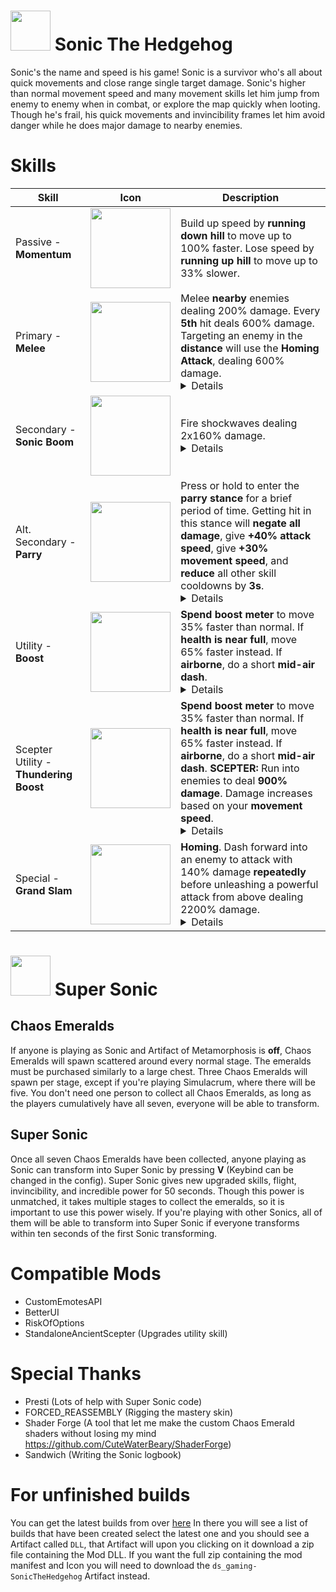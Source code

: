 # <img src="https://github.com/DS-GAMING-SE/Sonic/blob/master/SonicUnityProject/Assets/SonicAssets/Icons/texSonicIcon.png?raw=true" width="64"> Sonic The Hedgehog

Sonic's the name and speed is his game! Sonic is a survivor who's all about quick movements and close range single target damage. Sonic's higher than normal movement speed and many movement skills let him jump from enemy to enemy when in combat, or explore the map quickly when looting. Though he's frail, his quick movements and invincibility frames let him avoid danger while he does major damage to nearby enemies.

# Skills

| Skill | Icon | Description |
| ---- | -------- | ---- |
| Passive - **Momentum** | <img src="https://github.com/DS-GAMING-SE/Sonic/blob/master/SonicUnityProject/Assets/SonicAssets/Icons/texMomentumIcon.png?raw=true" width="128"> | Build up speed by **running down hill** to move up to 100% faster. Lose speed by **running up hill** to move up to 33% slower. |
| Primary - **Melee** | <img src="https://github.com/DS-GAMING-SE/Sonic/blob/master/SonicUnityProject/Assets/SonicAssets/Icons/texMeleeIcon.png?raw=true" width="128"> | Melee **nearby** enemies dealing 200% damage. Every **5th** hit deals 600% damage. Targeting an enemy in the **distance** will use the **Homing Attack**, dealing 600% damage. <details>5-hit melee combo. Looking at an enemy that's out of melee range but within a certain distance will use the homing attack, quickly bringing you to the enemy and dealing damage on contact. The speed and max distance of the homing attack scales with movement speed. While approaching an enemy with the homing attack, you get 100 armor.</details>  |
| Secondary - **Sonic Boom**  | <img src="https://github.com/DS-GAMING-SE/Sonic/blob/master/SonicUnityProject/Assets/SonicAssets/Icons/texSonicBoomIcon.png?raw=true" width="128"> |Fire shockwaves dealing 2x160% damage. <details>Fire 2 small projectiles straight forward that create a small explosion on impact. Start with 3 charges by default. All charges come back at once after a 5 second cooldown.</details>  |
| Alt. Secondary - **Parry**  | <img src="https://github.com/DS-GAMING-SE/Sonic/blob/master/SonicUnityProject/Assets/SonicAssets/Icons/texParryIcon.png?raw=true" width="128"> |Press or hold to enter the **parry stance** for a brief period of time. Getting hit in this stance will **negate all damage**, give **+40% attack speed**, give **+30% movement speed**, and **reduce** all other skill cooldowns by **3s**. <details>You are able to parry from the frame you start the move and until the parry is released. The maximum duration you can hold the parry before releasing is 1 second. You cannot parry some types of damage, including but not limited to blood shrines, void explosions, DOT effects like bleed, or fall damage (though the move does negate fall damage by slowing you down). 3 second cooldown. This skill's cooldown is not reduced from successfully parrying.</details>  |
| Utility - **Boost** | <img src="https://github.com/DS-GAMING-SE/Sonic/blob/master/SonicUnityProject/Assets/SonicAssets/Icons/texBoostIcon.png?raw=true" width="128"> | **Spend boost meter** to move 35% faster than normal. If **health is near full**, move 65% faster instead. If **airborne**, do a short **mid-air dash**.<details>While boosting, your movement speed is increased by 35% and you are given 50 armor. If your health is above 90%, you will power boost, increasing speed by 65%. Activating boost gives invincibility for a brief moment. Boosting will drain your boost meter. If the boost meter runs out, you will be unable to boost again until the meter is recharged. The boost meter recharges overtime when not boosting. % based cooldown reduction, such as Alien Head or Brainstalks, will reduce the speed at which the boost meter is drained and increase the speed it comes back. Flat cooldown reduction, such as Purity, will increase the max capacity of the boost meter. By default, you can use boost as a mid-air dash once before having to touch the ground. Any additional utility stocks, such as those from Hardlight Afterburner, will let you use the mid-air dash more times before having to touch the ground.</details> |
| Scepter Utility - **Thundering Boost** | <img src="https://github.com/DS-GAMING-SE/Sonic/blob/master/SonicUnityProject/Assets/SonicAssets/Icons/texScepterBoostIcon.png?raw=true" width="128"> | **Spend boost meter** to move 35% faster than normal. If **health is near full**, move 65% faster instead. If **airborne**, do a short **mid-air dash**. **SCEPTER:** Run into enemies to deal **900% damage**. Damage increases based on your **movement speed**. <details>Functions the same as normal boost aside from the extra damage. The damage deals 900% assuming default movement speed Sonic with power boost.</details> |
| Special - **Grand Slam** | <img src="https://github.com/DS-GAMING-SE/Sonic/blob/master/SonicUnityProject/Assets/SonicAssets/Icons/texGrandSlamIcon.png?raw=true" width="128"> | **Homing**. Dash forward into an enemy to attack with 140% damage **repeatedly** before unleashing a powerful attack from above dealing 2200% damage.<details>This attack will home in on the enemy closest to the crosshair, similar to the homing attack. The amount of repeated weak hits you will do is 5 by default, but increases with attack speed. After landing the initial dash attack, you will have invincibility for the rest of the move's duration. 12 second cooldown.</details> |

# <img src="https://github.com/DS-GAMING-SE/Sonic/blob/master/SonicUnityProject/Assets/SonicAssets/Icons/Emeralds/texGreenEmeraldIcon.png?raw=true" width="64"> Super Sonic

## Chaos Emeralds
If anyone is playing as Sonic and Artifact of Metamorphosis is **off**, Chaos Emeralds will spawn scattered around every normal stage. The emeralds must be purchased similarly to a large chest. Three Chaos Emeralds will spawn per stage, except if you're playing Simulacrum, where there will be five. You don't need one person to collect all Chaos Emeralds, as long as the players cumulatively have all seven, everyone will be able to transform.

## Super Sonic
Once all seven Chaos Emeralds have been collected, anyone playing as Sonic can transform into Super Sonic by pressing **V** (Keybind can be changed in the config). Super Sonic gives new upgraded skills, flight, invincibility, and incredible power for 50 seconds. Though this power is unmatched, it takes multiple stages to collect the emeralds, so it is important to use this power wisely. If you're playing with other Sonics, all of them will be able to transform into Super Sonic if everyone transforms within ten seconds of the first Sonic transforming.

# Compatible Mods
- CustomEmotesAPI
- BetterUI
- RiskOfOptions
- StandaloneAncientScepter (Upgrades utility skill)

# Special Thanks
- Presti (Lots of help with Super Sonic code)
- FORCED_REASSEMBLY (Rigging the mastery skin)
- Shader Forge (A tool that let me make the custom Chaos Emerald shaders without losing my mind https://github.com/CuteWaterBeary/ShaderForge)
- Sandwich (Writing the Sonic logbook)

# For unfinished builds
You can get the latest builds from over [here](/actions/workflows/cli.yml?query=branch%3Amaster)
In there you will see a list of builds that have been created select the latest one and you should see a Artifact called ``DLL``, that Artifact will upon you clicking on it download a zip file containing the Mod DLL.
If you want the full zip containing the mod manifest and Icon you will need to download the ``ds_gaming-SonicTheHedgehog`` Artifact instead.
